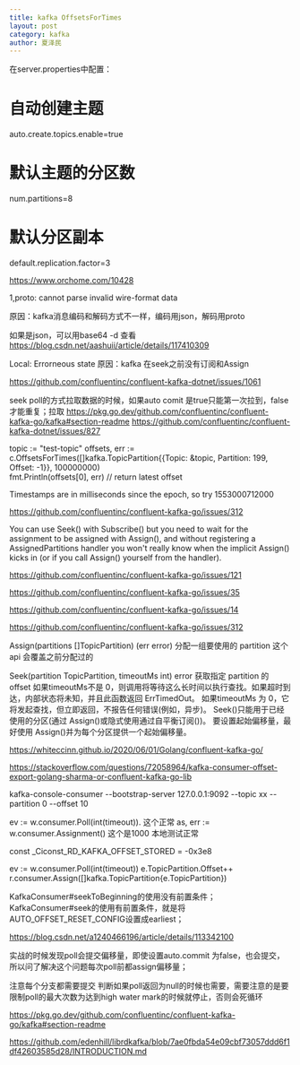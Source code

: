 ```yaml
---
title: kafka OffsetsForTimes
layout: post
category: kafka
author: 夏泽民
---
```

在server.properties中配置：

# 自动创建主题
auto.create.topics.enable=true
# 默认主题的分区数
num.partitions=8
# 默认分区副本
default.replication.factor=3
<!-- more -->
https://www.orchome.com/10428

1,proto: cannot parse invalid wire-format data

原因：kafka消息编码和解码方式不一样，编码用json，解码用proto

如果是json，可以用base64 -d 查看
https://blog.csdn.net/aashuii/article/details/117410309

Local: Errorneous state 原因：kafka 在seek之前没有订阅和Assign

https://github.com/confluentinc/confluent-kafka-dotnet/issues/1061

seek poll的方式拉取数据的时候，如果auto comit 是true只能第一次拉到，false才能重复；拉取
https://pkg.go.dev/github.com/confluentinc/confluent-kafka-go/kafka#section-readme
https://github.com/confluentinc/confluent-kafka-dotnet/issues/827

topic := "test-topic"
    offsets, err := c.OffsetsForTimes([]kafka.TopicPartition{{Topic: &topic, Partition: 199, Offset: -1}}, 100000000)   
    fmt.Println(offsets[0], err)  // return latest offset 


Timestamps are in milliseconds since the epoch, so try 1553000712000

https://github.com/confluentinc/confluent-kafka-go/issues/312

You can use Seek() with Subscribe() but you need to wait for the assignment to be assigned with Assign(), and without registering a AssignedPartitions handler you won't really know when the implicit Assign() kicks in (or if you call Assign() yourself from the handler).

https://github.com/confluentinc/confluent-kafka-go/issues/121

https://github.com/confluentinc/confluent-kafka-go/issues/35

https://github.com/confluentinc/confluent-kafka-go/issues/14

https://github.com/confluentinc/confluent-kafka-go/issues/312

Assign(partitions []TopicPartition) (err error)
分配一组要使用的 partition
这个 api 会覆盖之前分配过的

Seek(partition TopicPartition, timeoutMs int) error
获取指定 partition 的 offset
如果timeoutMs不是 0，则调用将等待这么长时间以执行查找。如果超时到达，内部状态将未知，并且此函数返回 ErrTimedOut。
如果timeoutMs 为 0，它将发起查找，但立即返回，不报告任何错误(例如，异步)。
Seek()只能用于已经使用的分区(通过 Assign()或隐式使用通过自平衡订阅())。
要设置起始偏移量，最好使用 Assign()并为每个分区提供一个起始偏移量。


https://whiteccinn.github.io/2020/06/01/Golang/confluent-kafka-go/

https://stackoverflow.com/questions/72058964/kafka-consumer-offset-export-golang-sharma-or-confluent-kafka-go-lib

kafka-console-consumer --bootstrap-server 127.0.0.1:9092 --topic xx --partition 0 --offset 10

ev := w.consumer.Poll(int(timeout)). 这个正常
as, err := w.consumer.Assignment() 这个是1000
本地测试正常

const _Ciconst_RD_KAFKA_OFFSET_STORED = -0x3e8

ev := w.consumer.Poll(int(timeout)) e.TopicPartition.Offset++ r.consumer.Assign([]kafka.TopicPartition{e.TopicPartition})

KafkaConsumer#seekToBeginning的使用没有前置条件；
KafkaConsumer#seek的使用有前置条件，就是将AUTO_OFFSET_RESET_CONFIG设置成earliest；

https://blog.csdn.net/a1240466196/article/details/113342100

实战的时候发现poll会提交偏移量，即使设置auto.commit 为false，也会提交，所以问了解决这个问题每次poll前都assign偏移量；


注意每个分支都需要提交
判断如果poll返回为null的时候也需要，需要注意的是要限制poll的最大次数为达到high water mark的时候就停止，否则会死循环

https://pkg.go.dev/github.com/confluentinc/confluent-kafka-go/kafka#section-readme

https://github.com/edenhill/librdkafka/blob/7ae0fbda54e09cbf73057ddd6f1df42603585d28/INTRODUCTION.md